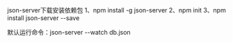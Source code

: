 json-server下载安装依赖包
1、npm install -g json-server
2、npm init
3、npm install json-server --save


默认运行命令：json-server --watch db.json